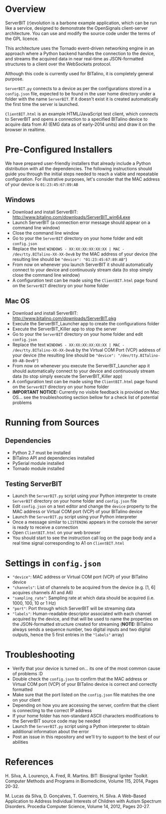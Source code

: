 # Overview

ServerBIT (r)evolution is a barbone example application, which can be run like a service, designed to demonstrate the OpenSignals client-server architecture. You can use and modify the source code under the terms of the GPL licence.

This architecture uses the Tornado event-driven networking engine in an approach where a Python backend handles the connection to the device, and streams the acquired data in near real-time as JSON-formatted structures to a client over the WebSockets protocol.

Although this code is currently used for BITalino, it is completely general purpose.

`ServerBIT.py` connects to a device as per the configurations stored in a `config.json` file, expected to be found in the user home directory under a folder with the name `ServerBIT`. If it doesn't exist it is created automatically the first time the server is launched.

`ClientBIT.html` is an example HTML/JavaScript test client, which connects to ServerBIT and opens a connection to a specified BITalino device to acquire data from A1 (EMG data as of early-2014 units) and draw it on the browser in realtime.


# Pre-Configured Installers

We have prepared user-friendly installers that already include a Python distribution with all the dependencies. The following instructions should guide you through the initial steps needed to reach a viable and repeatable configuration. For illustrative purposes, let's consider that the MAC address of your device is `01:23:45:67:89:AB`

## Windows

- Download and install ServerBIT: http://www.bitalino.com/downloads/ServerBIT_win64.exe
- Launch ServerBIT (a connection error message should appear on a command line window)
- Close the command line window 
- Go to your the `ServerBIT` directory on your home folder and edit `config.json`
- Replace the text `WINDOWS - XX:XX:XX:XX:XX:XX | MAC - /dev/tty.BITalino-XX-XX-DevB` by the MAC address of your device (the resulting line should be `"device": "01:23:45:67:89:AB"`)
- From now on whenever you launch ServerBIT it should automatically connect to your device and continuously stream data (to stop simply close the command line window)
- A configuration test can be made using the `ClientBIT.html` page found on the `ServerBIT` directory on your home folder

## Mac OS 

- Download and install ServerBIT: http://www.bitalino.com/downloads/ServerBIT.pkg
- Execute the ServerBIT_Launcher app to create the configurations folder
- Execute the ServerBIT_Killer app to stop the server
- Go to your the `ServerBIT` directory on your home folder and edit `config.json`
- Replace the text `WINDOWS - XX:XX:XX:XX:XX:XX | MAC - /dev/tty.BITalino-XX-XX-DevB` by the Virtual COM Port (VCP) address of your device (the resulting line should be `"device": "/dev/tty.BITalino-89-AB-DevB"`)
- From now on whenever you execute the ServerBIT_Launcher app it should automatically connect to your device and continuously stream data (to stop simply execute the ServerBIT_Killer app)
- A configuration test can be made using the `ClientBIT.html` page found on the `ServerBIT` directory on your home folder
- **IMPORTANT NOTICE:** Currently no visible feedback is provided on Mac OS... see the troubleshooting section bellow for a check list of potential problems


# Running from Sources

## Dependencies 

- Python 2.7 must be installed
- BITalino API and dependencies installed
- PySerial module installed
- Tornado module installed


## Testing ServerBIT

- Launch the `ServerBIT.py` script using your Python interpreter to create `ServerBIT` directory on your home folder and `config.json` file
- Edit `config.json` on a text editor and change the `device` property to the MAC address or Virtual COM port (VCP) of your BITalino device
- Launch the `ServerBIT.py` script using your Python interpreter
- Once a message similar to `LISTENING` appears in the console the server is ready to receive a connection
- Open `ClientBIT.html` on your web browser
- You should start to see the instruction call log on the page body and a real time signal corresponding to A1 on `ClientBIT.html`


# Settings in `config.json`

- `"device"`: MAC address or Virtual COM port (VCP) of your BITalino device
- `"channels"`: List of channels to be acquired from the device (e.g. [1, 6] acquires channels A1 and A6)
- `"sampling_rate"`: Sampling rate at which data should be acquired (i.e. 1000, 100, 10 or 1 Hz)
- `"port"`: Port through which ServerBIT will be streaming data
- `"labels"`: Human-readable descriptor associated with each channel acquired by the device, and that will be used to name the properties on the JSON-formatted structure created for streaming (**NOTE:** BITalino always sends a sequence number, two digital inputs and two digital outputs, hence the 5 first entries in the `"labels"` array)


# Troubleshooting

- Verify that your device is turned on... its one of the most common cause of problems :D
- Double check the `config.json` to confirm that the MAC address or Virtual COM port (VCP) of your BITalino device is correct and correctly formatted
- Make sure that the port listed on the `config.json` file matches the one on your client
- Depending on how you are accessing the server, confirm that the client is connecting to the correct IP address
- If your home folder has non-standard ASCII characters modifications to the ServerBIT source code may be needed
- Launch the `ServerBIT.py` script using a Python interpreter to obtain additional information about the error
- Post an issue in this repository and we'll try to support to the best of our abilities


# References

H. Silva, A. Lourenço, A. Fred, R. Martins. BIT: Biosignal Igniter Toolkit. Computer Methods and Programs in Biomedicine, Volume 115, 2014, Pages 20-32.


M. Lucas da Silva, D. Gonçalves, T. Guerreiro, H. Silva. A Web-Based Application to Address Individual Interests of Children with Autism Spectrum Disorders. Procedia Computer Science, Volume 14, 2012, Pages 20-27.


